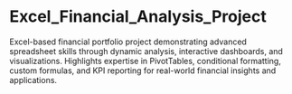 # Excel_Financial_Analysis_Project
Excel-based financial portfolio project demonstrating advanced spreadsheet skills through dynamic analysis, interactive dashboards, and visualizations. Highlights expertise in PivotTables, conditional formatting, custom formulas, and KPI reporting for real-world financial insights and applications.
